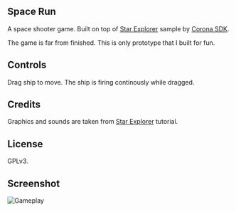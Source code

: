 ## Space Run

A space shooter game. Built on top of [Star Explorer][1] sample by [Corona SDK][2].

The game is far from finished. This is only prototype that I built for fun.

## Controls

Drag ship to move. The ship is firing continously while dragged.

## Credits

Graphics and sounds are taken from [Star Explorer][1] tutorial.

## License

GPLv3.

## Screenshot

![Gameplay](./game.gif)

[1]: https://docs.coronalabs.com/guide/programming/01/index.html
[2]: https://coronalabs.com/
